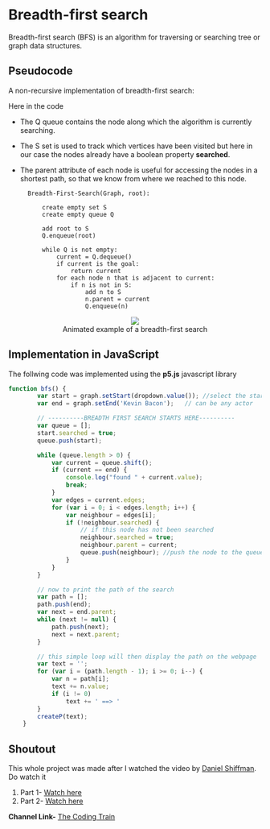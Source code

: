 # Breadth-first search
Breadth-first search (BFS) is an algorithm for traversing or searching tree or graph data structures.

## Pseudocode
A non-recursive implementation of breadth-first search:

Here in the code
* The Q queue contains the node along which the algorithm is currently searching.
* The S set is used to track which vertices have been visited but here in our case the nodes already have a boolean property **searched**.
* The parent attribute of each node is useful for accessing the nodes in a shortest path, so that we know from where we reached to this node.

        Breadth-First-Search(Graph, root):
            
            create empty set S
            create empty queue Q      

            add root to S
            Q.enqueue(root)                      

            while Q is not empty:
                current = Q.dequeue()
                if current is the goal:
                    return current
                for each node n that is adjacent to current:
                    if n is not in S:
                        add n to S
                        n.parent = current
                        Q.enqueue(n)


<p align="center"><img src="https://upload.wikimedia.org/wikipedia/commons/4/46/Animated_BFS.gif"><br>Animated example of a breadth-first search</p>

## Implementation in JavaScript

The follwing code was implemented using the **p5.js** javascript library

```javascript
function bfs() {
        var start = graph.setStart(dropdown.value()); //select the starting point from the dropdown list
        var end = graph.setEnd('Kevin Bacon');   // can be any actor

        // ----------BREADTH FIRST SEARCH STARTS HERE----------
        var queue = [];
        start.searched = true;
        queue.push(start);

        while (queue.length > 0) {
            var current = queue.shift();
            if (current == end) {
                console.log("found " + current.value);
                break;
            }
            var edges = current.edges;
            for (var i = 0; i < edges.length; i++) {
                var neighbour = edges[i];
                if (!neighbour.searched) {
                    // if this node has not been searched
                    neighbour.searched = true;
                    neighbour.parent = current;
                    queue.push(neighbour); //push the node to the queue
                }
            }
        }

        // now to print the path of the search
        var path = [];
        path.push(end);
        var next = end.parent;
        while (next != null) {
            path.push(next);
            next = next.parent;
        }

        // this simple loop will then display the path on the webpage 
        var text = '';
        for (var i = (path.length - 1); i >= 0; i--) {
            var n = path[i];
            text += n.value;
            if (i != 0)
                text += ' ==> '
        }
        createP(text);
    }
```

## Shoutout
This whole project was made after I watched the video by <a href="https://github.com/shiffman">Daniel Shiffman</a>.<br> 
Do watch it<br>
1. Part 1- <a href="https://www.youtube.com/watch?v=piBq7VD0ZSo">Watch here</a>
2. Part 2- <a href="https://www.youtube.com/watch?v=-he67EEM6z0">Watch here</a>

**Channel Link-** <a href="https://www.youtube.com/channel/UCvjgXvBlbQiydffZU7m1_aw">The Coding Train</a>
